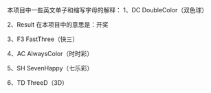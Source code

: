 本项目中一些英文单子和缩写字母的解释：
1、DC
    DoubleColor（双色球）

2、Result
    在本项目中的意思是：开奖

3、F3
    FastThree（快三）

4、AC
    AlwaysColor（时时彩）
    
5、SH
    SevenHappy（七乐彩）
    
6、TD
    ThreeD（3D）